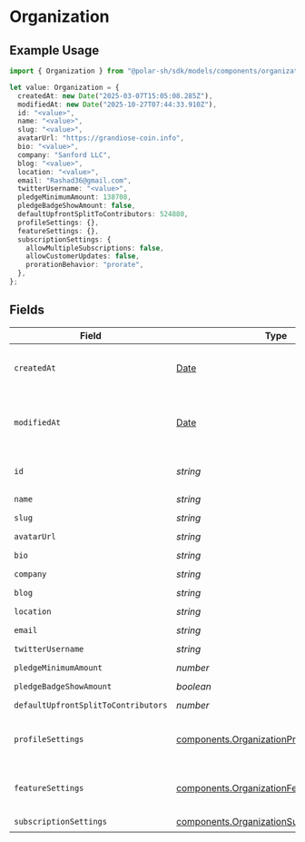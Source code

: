 # Organization

## Example Usage

```typescript
import { Organization } from "@polar-sh/sdk/models/components/organization.js";

let value: Organization = {
  createdAt: new Date("2025-03-07T15:05:08.285Z"),
  modifiedAt: new Date("2025-10-27T07:44:33.910Z"),
  id: "<value>",
  name: "<value>",
  slug: "<value>",
  avatarUrl: "https://grandiose-coin.info",
  bio: "<value>",
  company: "Sanford LLC",
  blog: "<value>",
  location: "<value>",
  email: "Rashad36@gmail.com",
  twitterUsername: "<value>",
  pledgeMinimumAmount: 138708,
  pledgeBadgeShowAmount: false,
  defaultUpfrontSplitToContributors: 524880,
  profileSettings: {},
  featureSettings: {},
  subscriptionSettings: {
    allowMultipleSubscriptions: false,
    allowCustomerUpdates: false,
    prorationBehavior: "prorate",
  },
};
```

## Fields

| Field                                                                                                      | Type                                                                                                       | Required                                                                                                   | Description                                                                                                |
| ---------------------------------------------------------------------------------------------------------- | ---------------------------------------------------------------------------------------------------------- | ---------------------------------------------------------------------------------------------------------- | ---------------------------------------------------------------------------------------------------------- |
| `createdAt`                                                                                                | [Date](https://developer.mozilla.org/en-US/docs/Web/JavaScript/Reference/Global_Objects/Date)              | :heavy_check_mark:                                                                                         | Creation timestamp of the object.                                                                          |
| `modifiedAt`                                                                                               | [Date](https://developer.mozilla.org/en-US/docs/Web/JavaScript/Reference/Global_Objects/Date)              | :heavy_check_mark:                                                                                         | Last modification timestamp of the object.                                                                 |
| `id`                                                                                                       | *string*                                                                                                   | :heavy_check_mark:                                                                                         | The organization ID.                                                                                       |
| `name`                                                                                                     | *string*                                                                                                   | :heavy_check_mark:                                                                                         | N/A                                                                                                        |
| `slug`                                                                                                     | *string*                                                                                                   | :heavy_check_mark:                                                                                         | N/A                                                                                                        |
| `avatarUrl`                                                                                                | *string*                                                                                                   | :heavy_check_mark:                                                                                         | N/A                                                                                                        |
| `bio`                                                                                                      | *string*                                                                                                   | :heavy_check_mark:                                                                                         | N/A                                                                                                        |
| `company`                                                                                                  | *string*                                                                                                   | :heavy_check_mark:                                                                                         | N/A                                                                                                        |
| `blog`                                                                                                     | *string*                                                                                                   | :heavy_check_mark:                                                                                         | N/A                                                                                                        |
| `location`                                                                                                 | *string*                                                                                                   | :heavy_check_mark:                                                                                         | N/A                                                                                                        |
| `email`                                                                                                    | *string*                                                                                                   | :heavy_check_mark:                                                                                         | N/A                                                                                                        |
| `twitterUsername`                                                                                          | *string*                                                                                                   | :heavy_check_mark:                                                                                         | N/A                                                                                                        |
| `pledgeMinimumAmount`                                                                                      | *number*                                                                                                   | :heavy_check_mark:                                                                                         | N/A                                                                                                        |
| `pledgeBadgeShowAmount`                                                                                    | *boolean*                                                                                                  | :heavy_check_mark:                                                                                         | N/A                                                                                                        |
| `defaultUpfrontSplitToContributors`                                                                        | *number*                                                                                                   | :heavy_check_mark:                                                                                         | N/A                                                                                                        |
| `profileSettings`                                                                                          | [components.OrganizationProfileSettings](../../models/components/organizationprofilesettings.md)           | :heavy_check_mark:                                                                                         | Settings for the organization profile                                                                      |
| `featureSettings`                                                                                          | [components.OrganizationFeatureSettings](../../models/components/organizationfeaturesettings.md)           | :heavy_check_mark:                                                                                         | Settings for the organization features                                                                     |
| `subscriptionSettings`                                                                                     | [components.OrganizationSubscriptionSettings](../../models/components/organizationsubscriptionsettings.md) | :heavy_check_mark:                                                                                         | N/A                                                                                                        |